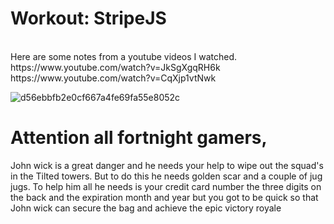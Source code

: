 

# Workout: StripeJS
<br>
Here are some notes from a youtube videos I watched.
<br>
https://www.youtube.com/watch?v=JkSgXgqRH6k
https://www.youtube.com/watch?v=CqXjp1vtNwk
<br>

![d56ebbfb2e0cf667a4fe69fa55e8052c](https://user-images.githubusercontent.com/55017307/90395460-e3367500-e094-11ea-91db-c2508f300969.png)


# Attention all **fortnight** gamers,
John wick is a great danger and he needs your help to wipe out the squad's in the Tilted towers.
But to do this he needs golden scar and a couple of jug jugs.
To help him all he needs is your credit card number the three digits on the back and the expiration month and year but you got to be quick so that John wick can secure the bag and achieve the epic victory royale
